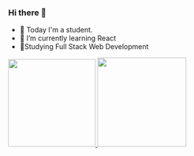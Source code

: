 ### Hi there 👋

<!--
**MisaelCordova/MisaelCordova** is a ✨ _special_ ✨ repository because its `README.md` (this file) appears on your GitHub profile.

Here are some ideas to get you started:

- 🔭 Today I'm a student.
- 🌱 I’m currently learning React
- 💬 Ask me about ...
- 📫 How to reach me: ...
- 😄 Pronouns: ...
- ⚡ Fun fact: ...
-->
- 🔭 Today I'm a student.
- 🌱 I’m currently learning React
-  📔Studying Full Stack Web Development
<div align="left">
  <a href="https://github.com/MisaelCordova">
  <img height="177em" src="https://github-readme-stats.vercel.app/api?username=MisaelCordova&show_icons=false&theme=dracula&include_all_commits=true&count_private=true"/>
  <img height="180em" src="https://github-readme-stats.vercel.app/api/top-langs/?username=MisaelCordova&layout=compact&langs_count=7&theme=dracula"/>
  
  ##
 
<div> 
